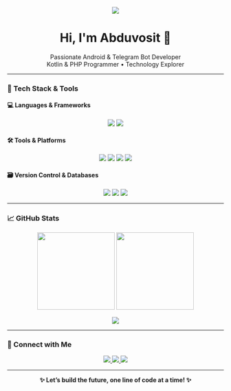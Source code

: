 <p align="center">
  <img src="https://readme-typing-svg.herokuapp.com?color=22FF00&size=25&center=true&vCenter=true&width=500&lines=Welcome+to+my+GitHub;Android+App+Enthusiast;Telegram+Bot+Builder;Eager+to+Learn+Always!" />
</p>

<h1 align="center">Hi, I'm Abduvosit 👋</h1>

<p align="center">
  Passionate Android & Telegram Bot Developer <br>
  Kotlin & PHP Programmer • Technology Explorer
</p>

---

### 🚀 Tech Stack & Tools

#### 💻 Languages & Frameworks
<p align="center">
  <img src="https://img.shields.io/badge/Kotlin-7F52FF?style=for-the-badge&logo=kotlin&logoColor=white"/>
  <img src="https://img.shields.io/badge/PHP-777BB4?style=for-the-badge&logo=php&logoColor=white"/>
</p>

#### 🛠️ Tools & Platforms
<p align="center">
  <img src="https://img.shields.io/badge/Android%20Studio-3DDC84?style=for-the-badge&logo=android-studio&logoColor=white"/>
  <img src="https://img.shields.io/badge/Firebase-FFCA28?style=for-the-badge&logo=firebase&logoColor=black"/>
  <img src="https://img.shields.io/badge/Postman-FF6C37?style=for-the-badge&logo=postman&logoColor=white"/>
  <img src="https://img.shields.io/badge/Figma-F24E1E?style=for-the-badge&logo=figma&logoColor=white"/>
</p>

#### 🗃️ Version Control & Databases
<p align="center">
  <img src="https://img.shields.io/badge/Git-F05032?style=for-the-badge&logo=git&logoColor=white"/>
  <img src="https://img.shields.io/badge/GitHub-181717?style=for-the-badge&logo=github&logoColor=white"/>
  <img src="https://img.shields.io/badge/MySQL-4479A1?style=for-the-badge&logo=mysql&logoColor=white"/>
</p>

---

### 📈 GitHub Stats

<p align="center">
  <img src="https://github-readme-stats.vercel.app/api?username=abduvositin&show_icons=true&theme=tokyonight&hide_border=true&rank_icon=github" height="180"/>
  <img src="https://github-readme-stats.vercel.app/api/top-langs/?username=abduvositin&layout=compact&theme=tokyonight&hide_border=true" height="180"/>
</p>

<p align="center">
  <img src="https://streak-stats.demolab.com?user=abduvositin&theme=tokyonight&hide_border=true&border_radius=5" />
</p>

---

### 🔗 Connect with Me

<p align="center">
  <a href="https://t.me/abduvositin" target="_blank">
    <img src="https://img.shields.io/badge/Telegram-2CA5E0?style=for-the-badge&logo=telegram&logoColor=white"/>
  </a>
  <a href="mailto:abduvosit.dev@gmail.com">
    <img src="https://img.shields.io/badge/Gmail-D14836?style=for-the-badge&logo=gmail&logoColor=white"/>
  </a>
  <a href="https://github.com/abduvositin">
    <img src="https://img.shields.io/badge/GitHub-100000?style=for-the-badge&logo=github&logoColor=white"/>
  </a>
</p>

---

<p align="center">
  <b>✨ Let’s build the future, one line of code at a time! ✨</b>
</p>
